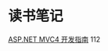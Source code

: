 # 读书笔记

[ASP.NET MVC4 开发指南](https://github.com/ArcherGrey/study/blob/master/ASP.NET/MVC%E5%BC%80%E5%8F%91%E6%8C%87%E5%8D%97.md)
112
